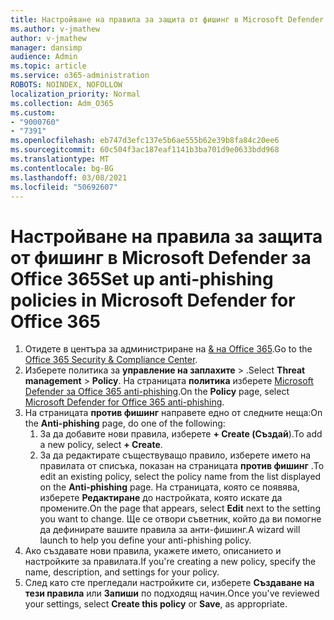 ```yaml
---
title: Настройване на правила за защита от фишинг в Microsoft Defender за Office 365
ms.author: v-jmathew
author: v-jmathew
manager: dansimp
audience: Admin
ms.topic: article
ms.service: o365-administration
ROBOTS: NOINDEX, NOFOLLOW
localization_priority: Normal
ms.collection: Adm_O365
ms.custom:
- "9000760"
- "7391"
ms.openlocfilehash: eb747d3efc137e5b6ae555b62e39b8fa84c20ee6
ms.sourcegitcommit: 60c504f3ac187eaf1141b3ba701d9e0633bdd968
ms.translationtype: MT
ms.contentlocale: bg-BG
ms.lasthandoff: 03/08/2021
ms.locfileid: "50692607"
---
```

# <a name="set-up-anti-phishing-policies-in-microsoft-defender-for-office-365"></a><span data-ttu-id="e78d3-102">Настройване на правила за защита от фишинг в Microsoft Defender за Office 365</span><span class="sxs-lookup"><span data-stu-id="e78d3-102">Set up anti-phishing policies in Microsoft Defender for Office 365</span></span>

1. <span data-ttu-id="e78d3-103">Отидете в центъра за администриране на [& на Office 365](https://go.microsoft.com/fwlink/p/?linkid=2077143).</span><span class="sxs-lookup"><span data-stu-id="e78d3-103">Go to the [Office 365 Security & Compliance Center](https://go.microsoft.com/fwlink/p/?linkid=2077143).</span></span>
2. <span data-ttu-id="e78d3-104">Изберете политика за **управление на заплахите**  >  .</span><span class="sxs-lookup"><span data-stu-id="e78d3-104">Select **Threat management** > **Policy**.</span></span> <span data-ttu-id="e78d3-105">На страницата **политика** изберете [Microsoft Defender за Office 365 anti-phishing](https://go.microsoft.com/fwlink/?linkid=2101369).</span><span class="sxs-lookup"><span data-stu-id="e78d3-105">On the **Policy** page, select [Microsoft Defender for Office 365 anti-phishing](https://go.microsoft.com/fwlink/?linkid=2101369).</span></span>
3. <span data-ttu-id="e78d3-106">На страницата **против фишинг** направете едно от следните неща:</span><span class="sxs-lookup"><span data-stu-id="e78d3-106">On the **Anti-phishing** page, do one of the following:</span></span>
    1. <span data-ttu-id="e78d3-107">За да добавите нови правила, изберете **+ Create (Създай**).</span><span class="sxs-lookup"><span data-stu-id="e78d3-107">To add a new policy, select **+ Create**.</span></span>
    1. <span data-ttu-id="e78d3-108">За да редактирате съществуващо правило, изберете името на правилата от списъка, показан на страницата **против фишинг** .</span><span class="sxs-lookup"><span data-stu-id="e78d3-108">To edit an existing policy, select the policy name from the list displayed on the **Anti-phishing** page.</span></span> <span data-ttu-id="e78d3-109">На страницата, която се появява, изберете **Редактиране** до настройката, която искате да промените.</span><span class="sxs-lookup"><span data-stu-id="e78d3-109">On the page that appears, select **Edit** next to the setting you want to change.</span></span> <span data-ttu-id="e78d3-110">Ще се отвори съветник, който да ви помогне да дефинирате вашите правила за анти-фишинг.</span><span class="sxs-lookup"><span data-stu-id="e78d3-110">A wizard will launch to help you define your anti-phishing policy.</span></span>
4. <span data-ttu-id="e78d3-111">Ако създавате нови правила, укажете името, описанието и настройките за правилата.</span><span class="sxs-lookup"><span data-stu-id="e78d3-111">If you're creating a new policy, specify the name, description, and settings for your policy.</span></span>
5. <span data-ttu-id="e78d3-112">След като сте прегледали настройките си, изберете **Създаване на тези правила** или **Запиши** по подходящ начин.</span><span class="sxs-lookup"><span data-stu-id="e78d3-112">Once you've reviewed your settings, select **Create this policy** or **Save**, as appropriate.</span></span>
